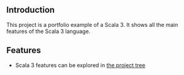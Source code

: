 ## Introduction

This project is a portfolio example of a Scala 3. It shows all the main features of the Scala 3 language.

## Features

- Scala 3 features can be explored in [the project tree](./src/main/scala/com/example/scala3/advanced)